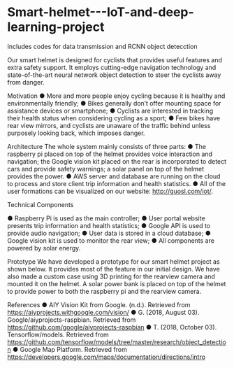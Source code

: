 # Smart-helmet---IoT-and-deep-learning-project
Includes codes for data transmission and RCNN object detecction

Our smart helmet is designed for cyclists that provides useful features and extra safety support. It employs cutting-edge navigation technology and state-of-the-art neural network object detection to steer the cyclists away from danger. 

Motivation
● More and more people enjoy cycling because it is healthy and environmentally friendly;
● Bikes generally don’t offer mounting space for assistance devices or smartphone; 
● Cyclists are interested in tracking their health status when considering cycling as a sport; 
● Few bikes have rear view mirrors, and cyclists are unaware of the traffic behind unless purposely looking back, which imposes danger.

Architecture
The whole system mainly consists of three parts: 
● The raspberry pi placed on top of the helmet provides voice interaction and navigation; the Google vision kit placed on the rear is incorporated to detect cars and provide safety warnings; a solar panel on top of the helmet provides the power. 
● AWS server and database are running on the cloud to process and store client trip information and health statistics. 
● All of the user formations can be visualized on our website: http://guosl.com/iot/.

Technical Components

● Raspberry Pi is used as the main controller;
● User portal website presents trip information and health statistics;
● Google API is used to provide audio navigation;
● User data is stored in a cloud database;
● Google vision kit is used to monitor the rear view;
● All components are powered by solar energy.

Prototype
We have developed a prototype for our smart helmet project as shown below. It provides most of the feature in our initial design. We have also made a custom case using 3D printing for the rearview camera and mounted it on the helmet. A solar power bank is placed on top of the helmet to provide power to both the raspberry pi and the rearview camera.

References
● AIY Vision Kit from Google. (n.d.). Retrieved from https://aiyprojects.withgoogle.com/vision/
● G. (2018, August 03). Google/aiyprojects-raspbian. Retrieved from https://github.com/google/aiyprojects-raspbian
● T. (2018, October 03). Tensorflow/models. Retrieved from https://github.com/tensorflow/models/tree/master/research/object_detection
● Google Map Platform. Retrieved from https://developers.google.com/maps/documentation/directions/intro
